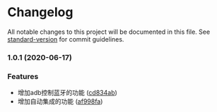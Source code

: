 # Changelog

All notable changes to this project will be documented in this file. See [standard-version](https://github.com/conventional-changelog/standard-version) for commit guidelines.

### 1.0.1 (2020-06-17)


### Features

* 增加adb控制蓝牙的功能 ([cd834ab](https://github.com/pass0a/adbt/commit/cd834ab06dc2944de4c706971fb14507376240b1))
* 增加自动集成的功能 ([af998fa](https://github.com/pass0a/adbt/commit/af998fab6b33e83ba2980fad21c4aba63bcca942))
